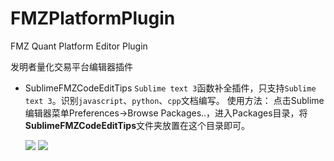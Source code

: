 # FMZPlatformPlugin
FMZ Quant Platform Editor Plugin

发明者量化交易平台编辑器插件

- SublimeFMZCodeEditTips
  ```Sublime text 3```函数补全插件，只支持```Sublime text 3```。识别```javascript```、```python```、```cpp```文档编写。
  使用方法：
  点击Sublime编辑器菜单Preferences->Browse Packages..，进入Packages目录，将**SublimeFMZCodeEditTips**文件夹放置在这个目录即可。

  ![](https://www.fmz.com/upload/asset/16eddf4be25fa5d5e052.png)
  ![](https://www.fmz.com/upload/asset/1739c6d0ca896d3844b7.png)
  